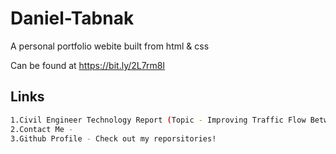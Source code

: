 # Daniel-Tabnak

A personal portfolio webite built from html & css

Can be found at https://bit.ly/2L7rm8I

## Links
```bash
1.Civil Engineer Technology Report (Topic - Improving Traffic Flow Between Seaton Street & Oskenonton Lane) in PDF fortmat. "check it out!" link.
2.Contact Me - 
3.Github Profile - Check out my reporsitories!
```

